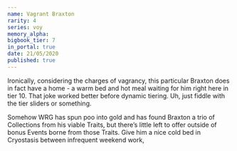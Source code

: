 ```yaml
---
name: Vagrant Braxton
rarity: 4
series: voy
memory_alpha:
bigbook_tier: 7
in_portal: true
date: 21/05/2020
published: true
---
```


Ironically, considering the charges of vagrancy, this particular Braxton does in fact have a home - a warm bed and hot meal waiting for him right here in tier 10. That joke worked better before dynamic tiering. Uh, just fiddle with the tier sliders or something.

Somehow WRG has spun poo into gold and has found Braxton a trio of Collections from his viable Traits, but there’s little left to offer outside of bonus Events borne from those Traits. Give him a nice cold bed in Cryostasis between infrequent weekend work,
